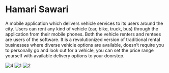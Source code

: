 # Hamari Sawari
 A mobile application which delivers vehicle services to its users around the city. Users can rent any kind of vehicle (car, bike, truck, bus) through the application from their mobile phones. Both the vehicle renters and rentees are users of the software.
It is a revolutionized version of traditional rental businesses where diverse vehicle options are available, doesn’t require you to personally go and look out for a vehicle, you can set the price range yourself with available delivery options to your doorstep.

![4](https://github.com/AliTaha22/Hamari-Sawari/assets/65419617/c158d441-ebc5-4f60-8375-55e79b1eaf93)
![1](https://github.com/AliTaha22/Hamari-Sawari/assets/65419617/f3d75b76-4d78-48b9-8022-860b9cabefcf)
![2](https://github.com/AliTaha22/Hamari-Sawari/assets/65419617/9ed97864-c7fe-495b-96e7-aac8205c2fb3)
